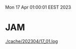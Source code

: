 Mon 17 Apr 01:00:01 EEST 2023
# JAM
<a href='./cache/202304/17_01.log'>./cache/202304/17_01.log</a>
